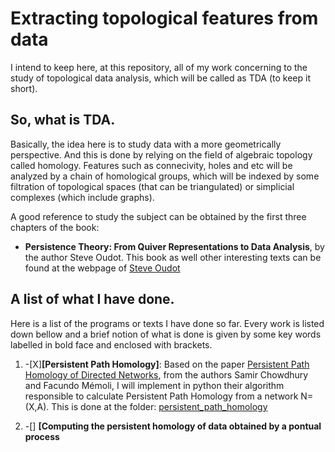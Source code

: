 #  Extracting topological features from data 

I intend to keep here, at this repository, all of my work
concerning to the study of topological data analysis,
which will be called as TDA (to keep it short).

## So, what is TDA.

Basically, the idea here is to study data with a more
geometrically perspective. And this is done by relying
on the field of algebraic topology called homology.
Features such as connecivity, holes and etc will be analyzed
by a chain of homological groups, which will be indexed
by some filtration of topological spaces (that can be triangulated)
or simplicial complexes (which include graphs).

A good reference to study the subject can be obtained by the first three
chapters of the book:
* **Persistence Theory: From Quiver Representations to Data Analysis**,
  by the author Steve Oudot. 
This book as well other interesting texts can be found at the webpage
of [Steve Oudot](https://geometrica.saclay.inria.fr/team/Steve.Oudot/)

## A list of what I have done.
Here is a list of the programs or texts I have done so far.
Every work is listed down bellow and a brief notion of what
is done is given by some key words labelled in bold face
and enclosed with brackets.

1. -[X]**[Persistent Path Homology]**: Based on the paper 
[Persistent Path Homology of Directed Networks](https://arxiv.org/abs/1701.00565), from
the authors Samir Chowdhury and Facundo Mémoli, I will implement
in python their algorithm responsible to calculate Persistent Path Homology 
from a network N=(X,A). This is done at the folder:
[persistent_path_homology](./persistent_path_homology)

2. -[] **[Computing the persistent homology of data obtained by a pontual process**
